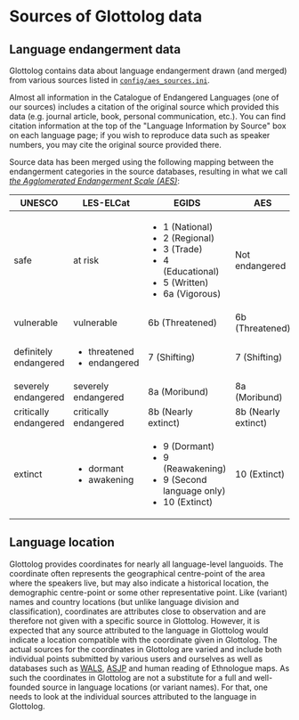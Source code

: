 
# Sources of Glottolog data 

## Language endangerment data

Glottolog contains data about language endangerment drawn (and merged) from various sources listed in [`config/aes_sources.ini`](config/aes_sources.ini).

Almost all information in the Catalogue of Endangered Languages (one of our sources)
includes a citation of the original source which provided this data (e.g.
journal article, book, personal communication, etc.). You can find citation
information at the top of the "Language Information by Source" box on each
language page; if you wish to reproduce data such as speaker numbers, you may
cite the original source provided there.

<a id="aes-mapping"> </a>

Source data has been merged using the following mapping between the endangerment categories in the source databases,
resulting in what we call [*the Agglomerated Endangerment Scale (AES)*](config/aes_status.ini):


UNESCO       | LES-ELCat  | EGIDS           | AES
---          | ---        | ---             | ---
safe         | at risk    | <ul><li>1 (National)</li><li>2 (Regional)</li><li>3 (Trade) </li><li>4 (Educational)</li><li>5 (Written) </li><li>6a (Vigorous)</li></ul>   | Not endangered
vulnerable   | vulnerable | 6b (Threatened) | 6b (Threatened)
definitely endangered | <ul><li>threatened</li><li>endangered</li></ul> | 7 (Shifting) | 7 (Shifting)
severely endangered | severely endangered | 8a (Moribund) | 8a (Moribund)
critically endangered | critically endangered | 8b (Nearly extinct) | 8b (Nearly extinct)
extinct |  <ul><li>dormant</li><li>awakening</li></ul>  | <ul><li>9 (Dormant)</li><li>9 (Reawakening)</li><li>9 (Second language only)</li><li>10 (Extinct)</li></ul> | 10 (Extinct)


## Language location

Glottolog provides coordinates for nearly all language-level
languoids. The coordinate often represents the geographical
centre-point of the area where the speakers live, but may also
indicate a historical location, the demographic centre-point or some
other representative point. Like (variant) names and country locations
(but unlike language division and classification), coordinates are
attributes close to observation and are therefore not given with a
specific source in Glottolog. However, it is expected that any source
attributed to the language in Glottolog would indicate a location
compatible with the coordinate given in Glottolog. The actual sources
for the coordinates in Glottolog are varied and include both
individual points submitted by various users and ourselves as well as
databases such as [WALS](https://wals.info), [ASJP](https://asjp.clld.org) and 
human reading of Ethnologue maps. As
such the coordinates in Glottolog are not a substitute for a full and
well-founded source in language locations (or variant names). For
that, one needs to look at the individual sources attributed to the
language in Glottolog.

